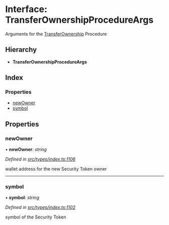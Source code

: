 # Interface: TransferOwnershipProcedureArgs

Arguments for the [TransferOwnership](../enums/_types_index_.proceduretype.md#transferownership) Procedure

## Hierarchy

* **TransferOwnershipProcedureArgs**

## Index

### Properties

* [newOwner](_types_index_.transferownershipprocedureargs.md#newowner)
* [symbol](_types_index_.transferownershipprocedureargs.md#symbol)

## Properties

###  newOwner

• **newOwner**: *string*

*Defined in [src/types/index.ts:1106](https://github.com/PolymathNetwork/polymath-sdk/blob/550676f/src/types/index.ts#L1106)*

wallet address for the new Security Token owner

___

###  symbol

• **symbol**: *string*

*Defined in [src/types/index.ts:1102](https://github.com/PolymathNetwork/polymath-sdk/blob/550676f/src/types/index.ts#L1102)*

symbol of the Security Token
